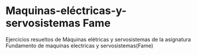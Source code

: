 # Maquinas-eléctricas-y-servosistemas Fame
Ejercicios resueltos de Máquinas elétricas y servosistemas de la asignatura Fundamento de maquinas electricas y servosistemas(Fame)
